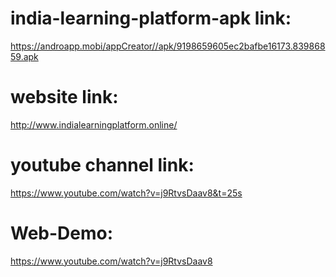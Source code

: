 # india-learning-platform-apk link:
 https://androapp.mobi/appCreator//apk/9198659605ec2bafbe16173.83986859.apk 

# website link:
http://www.indialearningplatform.online/


# youtube channel link:
https://www.youtube.com/watch?v=j9RtvsDaav8&t=25s

# Web-Demo:
https://www.youtube.com/watch?v=j9RtvsDaav8
